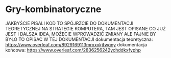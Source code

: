 # Gry-kombinatoryczne
JAKBYŚCIE PISALI KOD TO SPÓJRZCIE DO DOKUMENTACJI TEORETYCZNEJ NA STRATEGIE KOMPUTERA, TAM JEST OPISANE CO JUŻ JEST I DALSZA IDEA, MOŻECIE WPROWADZIĆ ZMIANY ALE FAJNIE BY BYŁO TO OPISAC W TEJ DOKUMENTACJI
dokumentacja teoretyczna: https://www.overleaf.com/8929169113mrxxxkjfwqny
dokumentacja końcowa: https://www.overleaf.com/2836256242ychddkxfyphp
